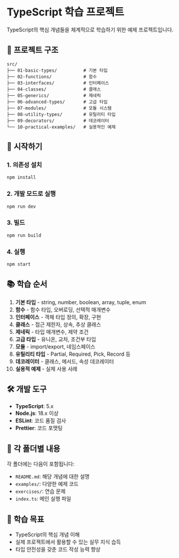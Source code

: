 # TypeScript 학습 프로젝트

TypeScript의 핵심 개념들을 체계적으로 학습하기 위한 예제 프로젝트입니다.

## 📁 프로젝트 구조

```
src/
├── 01-basic-types/          # 기본 타입
├── 02-functions/            # 함수
├── 03-interfaces/           # 인터페이스
├── 04-classes/              # 클래스
├── 05-generics/             # 제네릭
├── 06-advanced-types/       # 고급 타입
├── 07-modules/              # 모듈 시스템
├── 08-utility-types/        # 유틸리티 타입
├── 09-decorators/           # 데코레이터
└── 10-practical-examples/   # 실용적인 예제
```

## 🚀 시작하기

### 1. 의존성 설치
```bash
npm install
```

### 2. 개발 모드로 실행
```bash
npm run dev
```

### 3. 빌드
```bash
npm run build
```

### 4. 실행
```bash
npm start
```

## 📚 학습 순서

1. **기본 타입** - string, number, boolean, array, tuple, enum
2. **함수** - 함수 타입, 오버로딩, 선택적 매개변수
3. **인터페이스** - 객체 타입 정의, 확장, 구현
4. **클래스** - 접근 제한자, 상속, 추상 클래스
5. **제네릭** - 타입 매개변수, 제약 조건
6. **고급 타입** - 유니온, 교차, 조건부 타입
7. **모듈** - import/export, 네임스페이스
8. **유틸리티 타입** - Partial, Required, Pick, Record 등
9. **데코레이터** - 클래스, 메서드, 속성 데코레이터
10. **실용적 예제** - 실제 사용 사례

## 🛠️ 개발 도구

- **TypeScript**: 5.x
- **Node.js**: 18.x 이상
- **ESLint**: 코드 품질 검사
- **Prettier**: 코드 포맷팅

## 📝 각 폴더별 내용

각 폴더에는 다음이 포함됩니다:
- `README.md`: 해당 개념에 대한 설명
- `examples/`: 다양한 예제 코드
- `exercises/`: 연습 문제
- `index.ts`: 메인 실행 파일

## 🎯 학습 목표

- TypeScript의 핵심 개념 이해
- 실제 프로젝트에서 활용할 수 있는 실무 지식 습득
- 타입 안전성을 갖춘 코드 작성 능력 향상
